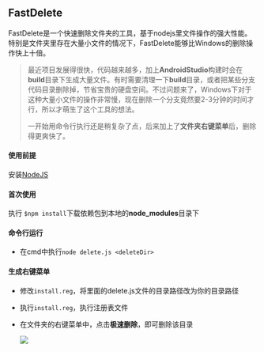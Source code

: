 ## FastDelete

FastDelete是一个快速删除文件夹的工具，基于nodejs里文件操作的强大性能。特别是文件夹里存在大量小文件的情况下，FastDelete能够比Windows的删除操作快上十倍。

> 最近项目发展得很快，代码越来越多，加上**AndroidStudio**构建时会在**build**目录下生成大量文件。有时需要清理一下**build**目录，或者把某些分支代码目录删除掉，节省宝贵的硬盘空间。不过问题来了，Windows下对于这种大量小文件的操作非常慢，现在删除一个分支竟然要2-3分钟的时间才行，所以才萌生了这个工具的想法。
>
> 一开始用命令行执行还是稍复杂了点，后来加上了**文件夹右键菜单**后，删除得更爽快了。



#### 使用前提

安装[NodeJS](https://nodejs.org/en/)



#### 首次使用

执行 `$npm install`下载依赖包到本地的**node_modules**目录下



#### 命令行运行

- 在cmd中执行`node delete.js <deleteDir>`



#### 生成右键菜单

- 修改`install.reg`，将里面的delete.js文件的目录路径改为你的目录路径

- 执行`install.reg`，执行注册表文件

- 在文件夹的右键菜单中，点击**极速删除**，即可删除该目录

  ![](http://ojicajn2x.bkt.clouddn.com/fast-delete-img1.png)